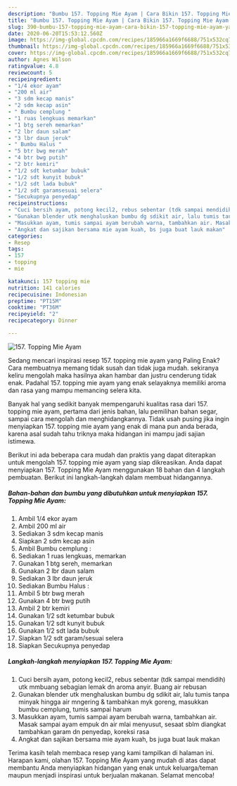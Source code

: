 ```yaml
---
description: "Bumbu 157. Topping Mie Ayam | Cara Bikin 157. Topping Mie Ayam Yang Menggugah Selera"
title: "Bumbu 157. Topping Mie Ayam | Cara Bikin 157. Topping Mie Ayam Yang Menggugah Selera"
slug: 390-bumbu-157-topping-mie-ayam-cara-bikin-157-topping-mie-ayam-yang-menggugah-selera
date: 2020-06-20T15:53:12.560Z
image: https://img-global.cpcdn.com/recipes/185966a1669f6688/751x532cq70/157-topping-mie-ayam-foto-resep-utama.jpg
thumbnail: https://img-global.cpcdn.com/recipes/185966a1669f6688/751x532cq70/157-topping-mie-ayam-foto-resep-utama.jpg
cover: https://img-global.cpcdn.com/recipes/185966a1669f6688/751x532cq70/157-topping-mie-ayam-foto-resep-utama.jpg
author: Agnes Wilson
ratingvalue: 4.8
reviewcount: 5
recipeingredient:
- "1/4 ekor ayam"
- "200 ml air"
- "3 sdm kecap manis"
- "2 sdm kecap asin"
- " Bumbu cemplung "
- "1 ruas lengkuas memarkan"
- "1 btg sereh memarkan"
- "2 lbr daun salam"
- "3 lbr daun jeruk"
- " Bumbu Halus "
- "5 btr bwg merah"
- "4 btr bwg putih"
- "2 btr kemiri"
- "1/2 sdt ketumbar bubuk"
- "1/2 sdt kunyit bubuk"
- "1/2 sdt lada bubuk"
- "1/2 sdt garamsesuai selera"
- "Secukupnya penyedap"
recipeinstructions:
- "Cuci bersih ayam, potong kecil2, rebus sebentar (tdk sampai mendidih) utk mmbuang sebagian lemak dn aroma anyir. Buang air rebusan"
- "Gunakan blender utk menghaluskan bumbu dg sdikit air, lalu tumis tanpa minyak hingga air mngering &amp; tambahkan myk goreng, masukkan bumbu cemplung, tumis sampai harum"
- "Masukkan ayam, tumis sampai ayam berubah warna, tambahkan air. Masak sampai ayam empuk dn air mlai menyusut, sesaat sblm diangkat tambahkan garam dn penyedap, koreksi rasa"
- "Angkat dan sajikan bersama mie ayam kuah, bs juga buat lauk makan"
categories:
- Resep
tags:
- 157
- topping
- mie

katakunci: 157 topping mie 
nutrition: 141 calories
recipecuisine: Indonesian
preptime: "PT15M"
cooktime: "PT36M"
recipeyield: "2"
recipecategory: Dinner

---
```



![157. Topping Mie Ayam](https://img-global.cpcdn.com/recipes/185966a1669f6688/751x532cq70/157-topping-mie-ayam-foto-resep-utama.jpg)

Sedang mencari inspirasi resep 157. topping mie ayam yang Paling Enak? Cara membuatnya memang tidak susah dan tidak juga mudah. sekiranya keliru mengolah maka hasilnya akan hambar dan justru cenderung tidak enak. Padahal 157. topping mie ayam yang enak selayaknya memiliki aroma dan rasa yang mampu memancing selera kita.

Banyak hal yang sedikit banyak mempengaruhi kualitas rasa dari 157. topping mie ayam, pertama dari jenis bahan, lalu pemilihan bahan segar, sampai cara mengolah dan menghidangkannya. Tidak usah pusing jika ingin menyiapkan 157. topping mie ayam yang enak di mana pun anda berada, karena asal sudah tahu triknya maka hidangan ini mampu jadi sajian istimewa.




Berikut ini ada beberapa cara mudah dan praktis yang dapat diterapkan untuk mengolah 157. topping mie ayam yang siap dikreasikan. Anda dapat menyiapkan 157. Topping Mie Ayam menggunakan 18 bahan dan 4 langkah pembuatan. Berikut ini langkah-langkah dalam membuat hidangannya.

<!--inarticleads1-->

##### Bahan-bahan dan bumbu yang dibutuhkan untuk menyiapkan 157. Topping Mie Ayam:

1. Ambil 1/4 ekor ayam
1. Ambil 200 ml air
1. Sediakan 3 sdm kecap manis
1. Siapkan 2 sdm kecap asin
1. Ambil  Bumbu cemplung :
1. Sediakan 1 ruas lengkuas, memarkan
1. Gunakan 1 btg sereh, memarkan
1. Gunakan 2 lbr daun salam
1. Sediakan 3 lbr daun jeruk
1. Sediakan  Bumbu Halus :
1. Ambil 5 btr bwg merah
1. Gunakan 4 btr bwg putih
1. Ambil 2 btr kemiri
1. Gunakan 1/2 sdt ketumbar bubuk
1. Gunakan 1/2 sdt kunyit bubuk
1. Gunakan 1/2 sdt lada bubuk
1. Siapkan 1/2 sdt garam/sesuai selera
1. Siapkan Secukupnya penyedap




<!--inarticleads2-->

##### Langkah-langkah menyiapkan 157. Topping Mie Ayam:

1. Cuci bersih ayam, potong kecil2, rebus sebentar (tdk sampai mendidih) utk mmbuang sebagian lemak dn aroma anyir. Buang air rebusan
1. Gunakan blender utk menghaluskan bumbu dg sdikit air, lalu tumis tanpa minyak hingga air mngering &amp; tambahkan myk goreng, masukkan bumbu cemplung, tumis sampai harum
1. Masukkan ayam, tumis sampai ayam berubah warna, tambahkan air. Masak sampai ayam empuk dn air mlai menyusut, sesaat sblm diangkat tambahkan garam dn penyedap, koreksi rasa
1. Angkat dan sajikan bersama mie ayam kuah, bs juga buat lauk makan




Terima kasih telah membaca resep yang kami tampilkan di halaman ini. Harapan kami, olahan 157. Topping Mie Ayam yang mudah di atas dapat membantu Anda menyiapkan hidangan yang enak untuk keluarga/teman maupun menjadi inspirasi untuk berjualan makanan. Selamat mencoba!
